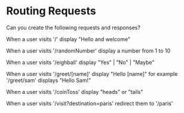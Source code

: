 # Routing Requests

Can you create the following requests and responses?

When a user visits '/' display "Hello and welcome"

When a user visits '/randomNumber' display a number from 1 to 10

When a user visits '/eighball' display "Yes" | "No" | "Maybe"

When a user visits '/greet/[name]' display "Hello [name]"
for example '/greet/sam' displays "Hello Sam!"

When a user visits '/coinToss' display "heads" or "tails"

When a user visits '/visit?destination=paris' redirect them to '/paris'
